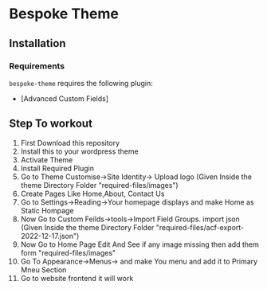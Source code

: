 

Bespoke Theme
===


Installation
---------------

### Requirements

`bespoke-theme` requires the following plugin:

- [Advanced Custom Fields]

## Step To workout
1. First Download this repository
2. Install this to your wordpress theme
3. Activate Theme
4. Install Required Plugin
5. Go to Theme Customise->Site Identity-> Upload logo (Given Inside the theme Directory Folder "required-files/images")
6. Create Pages Like Home,About, Contact Us
7. Go to Settings->Reading->Your homepage displays and make Home as Static Hompage
8. Now Go to Custom Feilds->tools->Import Field Groups.  import json (Given Inside the theme Directory Folder "required-files/acf-export-2022-12-17.json")
9. Now Go to Home Page Edit And See if any image missing then add them form "required-files/images"
10. Go To Appearance->Menus-> and make You menu and add it to Primary Mneu Section
11. Go to website frontend it will work
